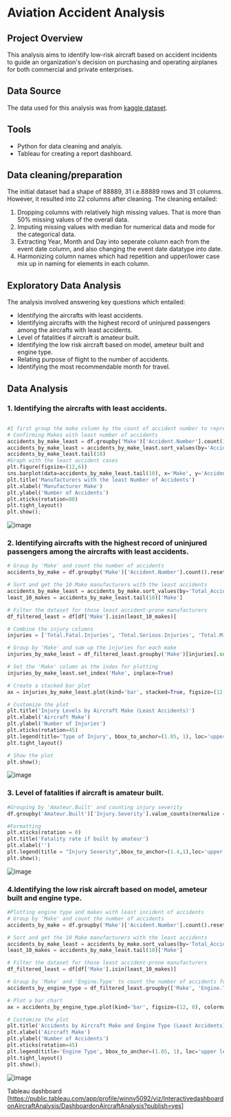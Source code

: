 # Aviation Accident Analysis

## Project Overview
This analysis aims to identify low-risk aircraft based on accident incidents to guide an organization's decision on purchasing and operating airplanes for both commercial and private enterprises.

## Data Source
The data used for this analysis was from [kaggle dataset](https://www.kaggle.com/datasets/khsamaha/aviation-accident-database-synopses).

## Tools
- Python for data cleaning and analyis.
- Tableau for creating a report dashboard.

## Data cleaning/preparation
The initial dataset had a shape of 88889, 31 i.e.88889 rows and 31 columns. However, it resulted into 22 columns after cleaning.
The cleaning entailed:
1. Dropping columns with relatively high missing values. That is more than 50% missing values of the overall data.
2. Imputing missing values with median for numerical data and mode for the categorical data.
3. Extracting Year, Month and Day into seperate column each from the event date column, and also changing the event date datatype into date.
4. Harmonizing column names which had repetition and  upper/lower case mix up in naming for elements in each column.

## Exploratory Data Analysis
The analysis involved answering key questions which entailed:
- Identifying the aircrafts with least accidents.
- Identifying aircrafts with the highest record of uninjured passengers among the aircrafts with least accidents.
- Level of fatalities if aircraft is amateur built.
- Identifying the low risk aircraft based on model, ameteur built and engine type.
- Relating purpose of flight to the number of accidents.
- Identifying the most recommendable month for travel.

## Data Analysis
### 1. Identifying the aircrafts with least accidents.
```python

#I first group the make column by the count of accident number to represesent the occurence of each accident
# Confirming Makes with least number of accidents
accidents_by_make_least = df.groupby('Make')['Accident.Number'].count().reset_index()
accidents_by_make_least = accidents_by_make_least.sort_values(by='Accident.Number', ascending=False)
accidents_by_make_least.tail(10)
#Graph with the least accident cases
plt.figure(figsize=(12,6))
sns.barplot(data=accidents_by_make_least.tail(10), x='Make', y='Accident.Number')
plt.title('Manufacturers with the least Number of Accidents')
plt.xlabel('Manufacturer Make')
plt.ylabel('Number of Accidents')
plt.xticks(rotation=80)
plt.tight_layout()
plt.show();
```
![image](https://github.com/user-attachments/assets/6f5cef24-c008-495c-9401-29ed29e3faa5)

### 2. Identifying aircrafts with the highest record of uninjured passengers among the aircrafts with least accidents.
```python
# Group by 'Make' and count the number of accidents
accidents_by_make = df.groupby('Make')['Accident.Number'].count().reset_index(name='Total_Accidents')

# Sort and get the 10 Make manufacturers with the least accidents
accidents_by_make_least = accidents_by_make.sort_values(by='Total_Accidents', ascending=False)
least_10_makes = accidents_by_make_least.tail(10)['Make']

# Filter the dataset for those least accident-prone manufacturers
df_filtered_least = df[df['Make'].isin(least_10_makes)]

# Combine the injury columns
injuries = ['Total.Fatal.Injuries', 'Total.Serious.Injuries', 'Total.Minor.Injuries', 'Total.Uninjured']

# Group by 'Make' and sum up the injuries for each make
injuries_by_make_least = df_filtered_least.groupby('Make')[injuries].sum().reset_index()

# Set the 'Make' column as the index for plotting
injuries_by_make_least.set_index('Make', inplace=True)

# Create a stacked bar plot
ax = injuries_by_make_least.plot(kind='bar', stacked=True, figsize=(12, 8), colormap='viridis')

# Customize the plot
plt.title('Injury Levels by Aircraft Make (Least Accidents)')
plt.xlabel('Aircraft Make')
plt.ylabel('Number of Injuries')
plt.xticks(rotation=45)
plt.legend(title='Type of Injury', bbox_to_anchor=(1.05, 1), loc='upper left')
plt.tight_layout()

# Show the plot
plt.show();
```
![image](https://github.com/user-attachments/assets/8c198bb9-4ad5-4c4b-af7b-105394f5de3a)

### 3.  Level of fatalities if aircraft is amateur built.
```python
#Grouping by 'Amateur.Built' and counting injury severity
df.groupby('Amateur.Built')['Injury.Severity'].value_counts(normalize = True).unstack('Injury.Severity').plot.bar(stacked = True)

#Formatting
plt.xticks(rotation = 0)
plt.title('Fatality rate if built by amateur')
plt.xlabel('')
plt.legend(title = "Injury Severity",bbox_to_anchor=(1.4,1),loc='upper right') #The loc specifies the location of the legend in the plot
plt.show();
```
![image](https://github.com/user-attachments/assets/dc76754a-3716-456d-8d74-c718652b59d5)

### 4.Identifying the low risk aircraft based on model, ameteur built and engine type.
```python
#Plotting engine type and makes with least incident of accidents
# Group by 'Make' and count the number of accidents
accidents_by_make = df.groupby('Make')['Accident.Number'].count().reset_index(name='Total_Accidents')

# Sort and get the 10 Make manufacturers with the least accidents
accidents_by_make_least = accidents_by_make.sort_values(by='Total_Accidents', ascending=False)
least_10_makes = accidents_by_make_least.tail(10)['Make']

# Filter the dataset for those least accident-prone manufacturers
df_filtered_least = df[df['Make'].isin(least_10_makes)]

# Group by 'Make' and 'Engine.Type' to count the number of accidents for each combination
accidents_by_engine_type = df_filtered_least.groupby(['Make', 'Engine.Type'])['Accident.Number'].count().unstack(fill_value=0)

# Plot a bar chart
ax = accidents_by_engine_type.plot(kind='bar', figsize=(12, 8), colormap='viridis')

# Customize the plot
plt.title('Accidents by Aircraft Make and Engine Type (Least Accidents)')
plt.xlabel('Aircraft Make')
plt.ylabel('Number of Accidents')
plt.xticks(rotation=45)
plt.legend(title='Engine Type', bbox_to_anchor=(1.05, 1), loc='upper left')
plt.tight_layout()
plt.show();
```
![image](https://github.com/user-attachments/assets/942754b0-9df8-4fa1-88b9-f0c0ab061bfb)


Tableau dashboard [https://public.tableau.com/app/profile/winny5092/viz/InteractivedashboardonAircraftAnalysis/DashboardonAircraftAnalysis?publish=yes]
